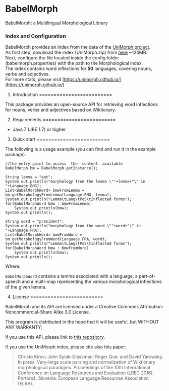# BabelMorph

BabelMorph: a Multilingual Morphological Library

### Index and Configuration

BabelMorph provides an index from the data of the [UniMorph project](http://unimorph.org/).  
As first step, download the index (UniMorph.zip) from [here](https://drive.google.com/file/d/1H40HSDvBEIo_bbf-FoiC13BrWCI7-RTc/view?usp=sharing) ~124MB.  
Next, configure the file located inside the config folder (babelmorph.properties) with the path to the Morphological index.  
The index contains word inflections for **50** languages, covering nouns, verbs and adjectives.  
For more stats, please visit [https://unimorph.github.io/](https://unimorph.github.io/)  

1. Introduction
=========================

This package provides an open-source API for retrieving word inflections for nouns, verbs and adjectives based on Wiktionary.

2. Requirements
=========================

- Java 7 (JRE 1.7) or higher

3. Quick start
=========================

The following is a usage example (you can find and run it in the example package).

	//the entry point to access  the  content  available
	BabelMorph bm = BabelMorph.getInstance();
	
	String lemma = "eat";
	System.out.println("morphology from the lemma \""+lemma+"\" in "+Language.ENG);
	List<BabelMorphWord> bmwFromLemma = bm.getMorphologyFromLemma(Language.ENG, lemma);
	System.out.println("Lemma\tLang\tPoS\tinflected forms");
	for(BabelMorphWord bmw : bmwFromLemma)
		System.out.println(bmw);
	System.out.println();
	
	String word = "président";
	System.out.println("morphology from the word \""+word+"\" in "+Language.FRA);
	List<BabelMorphWord> bmwFromWord = bm.getMorphologyFromWord(Language.FRA, word);
	System.out.println("Lemma\tLang\tPoS\tinflected forms");
	for(BabelMorphWord bmw : bmwFromWord)
		System.out.println(bmw);
	System.out.println();

Where:

`BabelMorphWord` contains a lemma associated with a language, a part-of-speech and a multi-map representing the various morphological inflections of the given lemma.

4. License
=========================

BabelMorph and its API are licensed under a Creative Commons Attribution-Noncommercial-Share Alike 3.0 License. 

This program is distributed in the hope that it will be useful, but WITHOUT ANY WARRANTY;

If you use this API, please link to [this repository](https://github.com/raganato/BabelMorph). 

If you use the UniMorph index, please cite also this paper:

> Christo Kirov; John Sylak-Glassman; Roger Que; and David Yarowsky. In press. Very-large scale parsing and normalization of Wiktionary morphological paradigms. 
> Proceedings of the 10th International Conference on Language Resources and Evaluation (LREC 2016). Portorož, Slovenia: European Language Resources Association (ELRA). 
